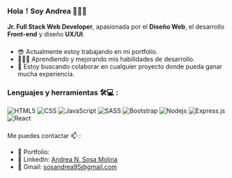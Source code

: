 
### Hola！Soy **Andrea** 👋🏼😊

**Jr. Full Stack Web Developer**, apasionada por el **Diseño Web**, el desarrollo **Front-end**  y diseño **UX/UI**. <br/>


###

- 😎 Actualmente estoy trabajando en mi portfolio.
- 👩🏽‍💻 Aprendiendo y mejorando mis habilidades de desarrollo.
- 🚀 Estoy buscando colaborar en cualquier proyecto donde pueda ganar mucha experiencia.


### Lenguajes y herramientas 🛠💻 : 

![HTML5](https://img.shields.io/badge/HTML5-E34F26?style=for-the-badge&logo=html5&logoColor=whitehttps://img.shields.io/badge/-HTML5-E34F26?style=flat-square&logo=html5&logoColor=white)
![CSS](https://img.shields.io/badge/CSS3-1572B6?style=for-the-badge&logo=css3&logoColor=white)
![JavaScript](https://img.shields.io/badge/JavaScript-F7DF1E?style=for-the-badge&logo=javascript&logoColor=black)
![SASS](https://img.shields.io/badge/Sass-CC6699?style=for-the-badge&logo=sass&logoColor=white)
![Bootstrap](https://img.shields.io/badge/Bootstrap-563D7C?style=for-the-badge&logo=bootstrap&logoColor=white)
![Nodejs](https://img.shields.io/badge/Node.js-43853D?style=for-the-badge&logo=node.js&logoColor=white)
![Express.js](https://img.shields.io/badge/express.js-%23404d59.svg?style=for-the-badge&logo=express&logoColor=%2361DAFB)
![React](https://img.shields.io/badge/React-20232A?style=for-the-badge&logo=react&logoColor=61DAFB)

###
Me puedes contactar 📫 :

- 🎨 Portfolio:
- 💼 LinkedIn: [Andrea N. Sosa Molina](https://www.linkedin.com/in/andrea-sosamolina/)
- 📧 Gmail: sosandrea95@gmail.com



 
